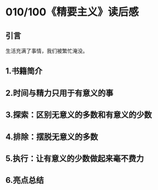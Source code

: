 # 010/100《精要主义》读后感

## 引言

生活充满了事情，我们被繁忙淹没。



## 1.书籍简介



## 2.时间与精力只用于有意义的事




## 3.探索：区别无意义的多数和有意义的少数




## 4.排除：摆脱无意义的多数




## 5.执行：让有意义的少数做起来毫不费力




## 6.亮点总结






